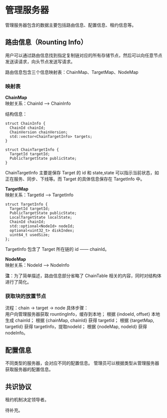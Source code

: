 # 管理服务器
管理服务器包含的数据主要包括路由信息、配置信息、租约信息等。

## 路由信息（Rounting Info）
用户可以通过路由信息找到指定复制链对应的所有存储节点，然后可以向任意节点发送读请求，向头节点发送写请求。

路由信息包含三个信息映射表：ChainMap、TargetMap、NodeMap

### 映射表

**ChainMap**   
映射关系：ChainId ——> ChainInfo   

结构信息：
```
struct ChainInfo {
  ChainId chainId;
  ChainVersion chainVersion;
  std::vector<ChainTargetInfo> targets;
}

struct ChainTargetInfo {
  TargetId targetId;
  PublicTargetState publicState;
}
```
ChainTargetInfo 主要是保存 Target 的 id 和 state,state 可以指示当前状态，如正在服务、同步、下线等。而 Target 的具体信息保存在 TargetInfo 中。

**TargetMap**  
映射关系：TargetId ——> TargetInfo   
```
struct TargetInfo {
  TargetId targetId;
  PublicTargetState publicState;
  LocalTargetState localState;
  ChainId chainId;
  std::optional<NodeId> nodeId;
  optional<uint32_t> diskIndex;
  uint64_t usedSize;
};
```
TargetInfo 包含了 Target 所在链的 id —— chainId。  

**NodeMap**   
映射关系：NodeId ——> NodeInfo

**注**：为了简单描述，路由信息部分省略了 ChainTable 相关的内容，同时对结构体进行了简化。   

### 获取块的放置节点
流程：chain -> target -> node
具体步骤：   
用户向管理服务器获取 rountingInfo，缓存到本地；
根据 {indoeId, offset} 本地生成 chainId；
根据 {chainMap, chainId} 获得 targetId；
根据 {targetMap, targetId} 获得 targetInfo，提取nodeId；
根据 {nodeMap, nodeId} 获得 nodeInfo。   

## 配置信息
不同类型的服务器，会对应不同的配置信息。
管理员可以根据类型从管理服务器获取服务器的配置信息。

## 共识协议
租约机制决定领导者。   

待补充。